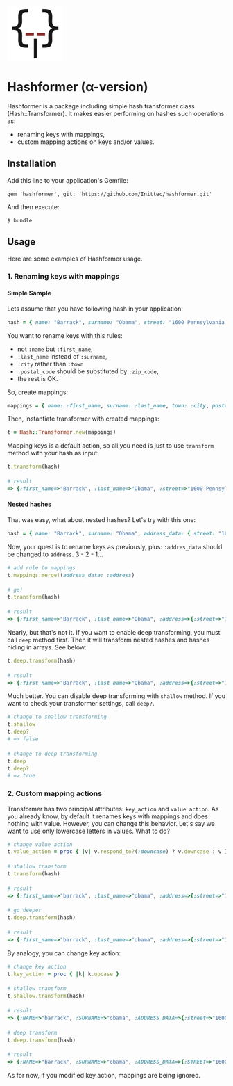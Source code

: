 ![Hashformer Logo](https://raw.githubusercontent.com/Inittec/hashformer/master/hashformer.png)

# Hashformer (α-version)
Hashformer is a package including simple hash transformer class (Hash::Transformer). It makes easier performing on hashes such operations as:
  * renaming keys with mappings,
  * custom mapping actions on keys and/or values.

## Installation

Add this line to your application's Gemfile:

    gem 'hashformer', git: 'https://github.com/Inittec/hashformer.git'

And then execute:

    $ bundle

## Usage
Here are some examples of Hashformer usage.

### 1. Renaming keys with mappings
#### Simple Sample
Lets assume that you have following hash in your application:
```ruby
hash = { name: "Barrack", surname: "Obama", street: "1600 Pennsylvania Avenue", town: "Washington", postal_code: "20500", country: "United States" }
```

You want to rename keys with this rules:
* not `:name` but `:first_name`,
* `:last_name` instead of `:surname`,
* `:city` rather than `:town`
* `:postal_code` should be substituted by `:zip_code`,
* the rest is OK.
 
So, create mappings:
```ruby
mappings = { name: :first_name, surname: :last_name, town: :city, postal_code: :zip_code }
```

Then, instantiate transformer with created mappings:
```ruby
t = Hash::Transformer.new(mappings)
```

Mapping keys is a default action, so all you need is just to use `transform` method with your hash as input:
```ruby
t.transform(hash)

# result
=> {:first_name=>"Barrack", :last_name=>"Obama", :street=>"1600 Pennsylvania Avenue", :city=>"Washington", :zip_code=>"20500", :country=>"United States"}
```
#### Nested hashes
That was easy, what about nested hashes? Let's try with this one:
```ruby
hash = { name: "Barrack", surname: "Obama", address_data: { street: "1600 Pennsylvania Avenue", town: "Washington", postal_code: "20500", country: "United States" } }
```
Now, your quest is to rename keys as previously, plus: `:addres_data` should be changed to `address`. 3 - 2 - 1...
```ruby
# add rule to mappings
t.mappings.merge!(address_data: :address)

# go!
t.transform(hash)

# result
=> {:first_name=>"Barrack", :last_name=>"Obama", :address=>{:street=>"1600 Pennsylvania Avenue", :town=>"Washington", :postal_code=>"20500", :country=>"United States"}}
```
Nearly, but that's not it. If you want to enable deep transforming, you must call `deep` method first. Then it will transform nested hashes and hashes hiding in arrays. See below:
```ruby
t.deep.transform(hash)

# result
=> {:first_name=>"Barrack", :last_name=>"Obama", :address=>{:street=>"1600 Pennsylvania Avenue", :city=>"Washington", :zip_code=>"20500", :country=>"United States"}} 
```
Much better. You can disable deep transforming with `shallow` method. If you want to check your transformer settings, call `deep?`.
```ruby
# change to shallow transforming
t.shallow
t.deep?
# => false

# change to deep transforming
t.deep
t.deep?
# => true
```
### 2. Custom mapping actions
Transformer has two principal attributes: `key_action` and `value action`. As you already know, by default it renames keys with mappings and does nothing with value. However, you can change this behavior. Let's say we want to use only lowercase letters in values. What to do?
```ruby
# change value action
t.value_action = proc { |v| v.respond_to?(:downcase) ? v.downcase : v }

# shallow transform
t.transform(hash)

# result
=> {:first_name=>"barrack", :last_name=>"obama", :address=>{:street=>"1600 Pennsylvania Avenue", :town=>"Washington", :postal_code=>"20500", :country=>"United States"}}

# go deeper
t.deep.transform(hash)

# result
=> {:first_name=>"barrack", :last_name=>"obama", :address=>{:street=>"1600 pennsylvania avenue", :city=>"washington", :zip_code=>"20500", :country=>"united states"}}
```
By analogy, you can change key action:
```ruby
# change key action
t.key_action = proc { |k| k.upcase }

# shallow transform
t.shallow.transform(hash)

# result
=> {:NAME=>"barrack", :SURNAME=>"obama", :ADDRESS_DATA=>{:street=>"1600 Pennsylvania Avenue", :town=>"Washington", :postal_code=>"20500", :country=>"United States"}}

# deep transform
t.deep.transform(hash)

# result
=> {:NAME=>"barrack", :SURNAME=>"obama", :ADDRESS_DATA=>{:STREET=>"1600 pennsylvania avenue", :TOWN=>"washington", :POSTAL_CODE=>"20500", :COUNTRY=>"united states"}} 
```
As for now, if you modified key action, mappings are being ignored.
